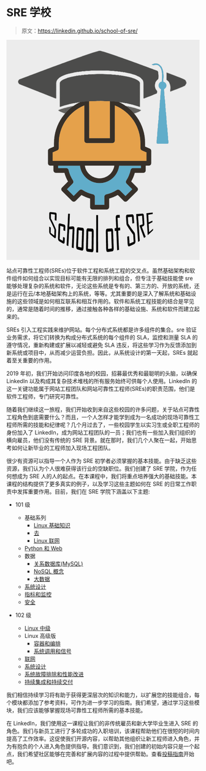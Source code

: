 # SRE 学校

> 原文：<https://linkedin.github.io/school-of-sre/>

![](img/e0efc799cead0cb20016312e60be44a9.png)

站点可靠性工程师(SREs)位于软件工程和系统工程的交叉点。虽然基础架构和软件组件如何组合以实现目标可能有无限的排列和组合，但专注于基础技能使 sre 能够处理复杂的系统和软件，无论这些系统是专有的、第三方的、开放的系统，还是运行在云/本地基础架构上的系统，等等。尤其重要的是深入了解系统和基础设施的这些领域是如何相互联系和相互作用的。软件和系统工程技能的结合是罕见的，通常是随着时间的推移，通过接触各种各样的基础设施、系统和软件而建立起来的。

SREs 引入工程实践来维护网站。每个分布式系统都是许多组件的集合。sre 验证业务需求，将它们转换为构成分布式系统的每个组件的 SLA，监控和测量 SLA 的遵守情况，重新构建或扩展以减轻或避免 SLA 违反，将这些学习作为反馈添加到新系统或项目中，从而减少运营负担。因此，从系统设计的第一天起，SREs 就起着至关重要的作用。

2019 年初，我们开始访问印度各地的校园，招募最优秀和最聪明的头脑，以确保 LinkedIn 以及构成其复杂技术堆栈的所有服务始终可供每个人使用。LinkedIn 的这一关键功能属于网站工程团队和网站可靠性工程师(SREs)的职责范围，他们是软件工程师，专门研究可靠性。

随着我们继续这一旅程，我们开始收到来自这些校园的许多问题，关于站点可靠性工程角色到底需要什么？而且，一个人怎样才能学到成为一名成功的现场可靠性工程师所需的技能和纪律呢？几个月过去了，一些校园学生以实习生或全职工程师的身份加入了 LinkedIn，成为网站工程团队的一员；我们也有一些加入我们组织的横向雇员，他们没有传统的 SRE 背景。就在那时，我们几个人聚在一起，开始思考如何让新毕业的工程师加入现场工程团队。

很少有资源可以指导一个人作为 SRE 初学者必须掌握的基本技能。由于缺乏这些资源，我们认为个人很难获得该行业的空缺职位。我们创建了 SRE 学院，作为任何想成为 SRE 人的人的起点。在本课程中，我们将重点培养强大的基础技能。本课程的结构提供了更多真实的例子，以及学习这些主题如何在 SRE 的日常工作职责中发挥重要作用。目前，我们在 SRE 学院下涵盖以下主题:

*   101 级

    *   基础系列
        *   [Linux 基础知识](https://linkedin.github.io/school-of-sre/level101/linux_basics/intro/)
        *   [去](https://linkedin.github.io/school-of-sre/level101/git/git-basics/)
        *   [Linux 联网](https://linkedin.github.io/school-of-sre/level101/linux_networking/intro/)
    *   [Python 和 Web](https://linkedin.github.io/school-of-sre/level101/python_web/intro/)
    *   数据
        *   [关系数据库(MySQL)](https://linkedin.github.io/school-of-sre/level101/databases_sql/intro/)
        *   [NoSQL 概念](https://linkedin.github.io/school-of-sre/level101/databases_nosql/intro/)
        *   [大数据](https://linkedin.github.io/school-of-sre/level101/big_data/intro/)
    *   [系统设计](https://linkedin.github.io/school-of-sre/level101/systems_design/intro/)
    *   [指标和监控](https://linkedin.github.io/school-of-sre/level101/metrics_and_monitoring/introduction/)
    *   [安全](https://linkedin.github.io/school-of-sre/level101/security/intro/)
*   102 级

    *   [Linux 中级](https://linkedin.github.io/school-of-sre/level102/linux_intermediate/introduction/)
    *   Linux 高级版
        *   [容器和编排](https://linkedin.github.io/school-of-sre/level102/containerization_and_orchestration/intro/)
        *   [系统调用和信号](https://linkedin.github.io/school-of-sre/level102/system_calls_and_signals/intro/)
    *   [联网](https://linkedin.github.io/school-of-sre/level102/networking/introduction/)
    *   [系统设计](https://linkedin.github.io/school-of-sre/level102/system_design/intro/)
    *   [系统故障排除和性能改进](https://linkedin.github.io/school-of-sre/level102/system_troubleshooting_and_performance/introduction/)
    *   [持续集成和持续交付](https://linkedin.github.io/school-of-sre/level102/continuous_integration_and_continuous_delivery/introduction/)

我们相信持续学习将有助于获得更深层次的知识和能力，以扩展您的技能组合，每个模块都添加了参考资料，可作为进一步学习的指南。我们希望，通过学习这些模块，我们应该能够掌握现场可靠性工程师所需的基本技能。

在 LinkedIn，我们使用这一课程让我们的非传统雇员和新大学毕业生进入 SRE 的角色。我们与新员工进行了多轮成功的入职培训，该课程帮助他们在很短的时间内提高了工作效率。这促使我们开源内容，以帮助其他组织让新工程师进入角色，并为有抱负的个人进入角色提供指导。我们意识到，我们创建的初始内容只是一个起点，我们希望社区能够在完善和扩展内容的过程中提供帮助。查看[投稿指南](CONTRIBUTING/)开始吧。